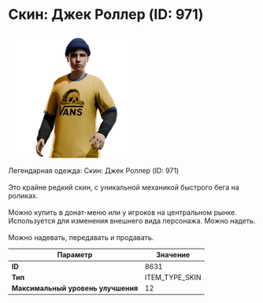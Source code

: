 # Скин: Джек Роллер (ID: 971)

![Item Image](../img/8631.webp?raw=true)

Легендарная одежда: Скин: Джек Роллер (ID: 971)<br><br>Это крайне редкий скин, с уникальной механикой быстрого бега на роликах.<br><br>Можно купить в донат-меню или у игроков на центральном рынке.<br>Используется для изменения внешнего вида персонажа. Можно надеть.<br><br>Можно надевать, передавать и продавать.


| Параметр | Значение |
|----------|----------|
| **ID** | 8631 |
| **Тип** | ITEM_TYPE_SKIN |
| **Максимальный уровень улучшения** | 12 |

